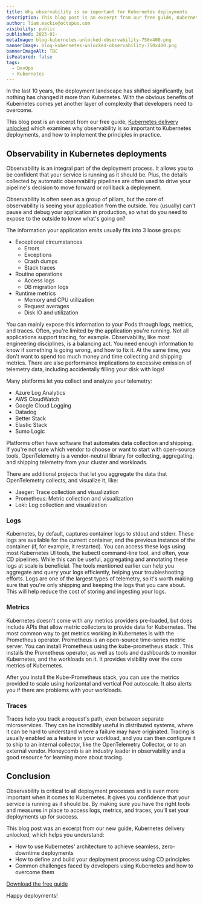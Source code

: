```yaml
---
title: Why observability is so important for Kubernetes deployments
description: This blog post is an excerpt from our free guide, Kubernetes delivery unlocked which examines why observability is so important to Kubernetes deployments.
author: liam.mackie@octopus.com
visibility: public
published: 2025-01-
metaImage: blog-kubernetes-unlocked-observability-750x400.png
bannerImage: blog-kubernetes-unlocked-observability-750x400.png
bannerImageAlt: TBC
isFeatured: false
tags: 
  - DevOps
  - Kubernetes
---
```


In the last 10 years, the deployment landscape has shifted significantly, but nothing has changed it more than Kubernetes. With the obvious benefits of Kubernetes comes yet another layer of complexity that developers need to overcome.

This blog post is an excerpt from our free guide, [Kubernetes delivery unlocked](https://octopus.com/whitepapers/kubernetes-delivery-unlocked) which examines why observability is so important to Kubernetes deployments, and how to implement the principles in practice. 

## Observability in Kubernetes deployments 

Observability is an integral part of the deployment process. It allows you to be confident that your service is running as it should be. Plus, the details collected by automatic observability pipelines are often used to drive your pipeline's decision to move forward or roll back a deployment.

Observability is often seen as a group of pillars, but the core of observability is seeing your application from the outside. You (usually) can't pause and debug your application in production, so what do you need to expose to the outside to know what's going on?

The information your application emits usually fits into 3 loose groups:

- Exceptional circumstances
	- Errors
	- Exceptions
	- Crash dumps
	- Stack traces
 - Routine operations
	- Access logs
	- DB migration logs
- Runtime metrics
	- Memory and CPU utilization
	- Request averages
	- Disk IO and utilization

You can mainly expose this information to your Pods through logs, metrics, and traces. Often, you're limited by the application you're running. Not all applications support tracing, for example. Observability, like most engineering disciplines, is a balancing act. You need enough information to know if something is going wrong, and how to fix it. At the same time, you don't want to spend too much money and time collecting and shipping metrics. There are also performance implications to excessive emission of telemetry data, including accidentally filling your disk with logs!

Many platforms let you collect and analyze your telemetry:

- Azure Log Analytics
- AWS CloudWatch
- Google Cloud Logging
- Datadog
- Better Stack
- Elastic Stack
- Sumo Logic

Platforms often have software that automates data collection and shipping. If you're not sure which vendor to choose or want to start with open-source tools, OpenTelemetry is a vendor-neutral library for collecting, aggregating, and shipping telemetry from your cluster and workloads.

There are additional projects that let you aggregate the data that OpenTelemetry collects, and visualize it, like:

- Jaeger: Trace collection and visualization
- Prometheus: Metric collection and visualization
- Loki: Log collection and visualization


### Logs

Kubernetes, by default, captures container logs to stdout and stderr. These logs are available for the current container, and the previous instance of the container (if, for example, it restarted). You can access these logs using most Kubernetes UI tools, the kubectl command-line tool, and often, your CD pipelines. While this can be useful, aggregating and annotating these logs at scale is beneficial. The tools mentioned earlier can help you aggregate and query your logs efficiently, helping your troubleshooting efforts. Logs are one of the largest types of telemetry, so it's worth making sure that you're only shipping and keeping the logs that you care about. This will help reduce the cost of storing and ingesting your logs.

### Metrics

Kubernetes doesn't come with any metrics providers pre-loaded, but does include APIs that allow metric collectors to provide data for Kubernetes. The most common way to get metrics working in Kubernetes is with the Prometheus operator.  Prometheus is an open-source time-series metric server. You can install Prometheus using the kube-prometheus stack . This installs the Prometheus operator, as well as tools and dashboards to monitor Kubernetes, and the workloads on it. It provides visibility over the core metrics of Kubernetes. 

After you install the Kube-Prometheus stack, you can use the metrics provided to scale using horizontal and vertical Pod autoscale. It also alerts you if there are problems with your workloads.

### Traces

Traces help you track a request's path, even between separate microservices.  They can be incredibly useful in distributed systems, where it can be hard to understand where a failure may have originated. Tracing is usually enabled as a feature in your workload, and you can then configure it to ship to an internal collector, like the OpenTelemetry Collector, or to an external vendor. Honeycomb is an industry leader in observability and a good resource for learning more about tracing.

## Conclusion

Observability is critical to all deployment processes and is even more important when it comes to Kubernetes. It gives you confidence that your service is running as it should be. By making sure you have the right tools and measures in place to access logs, metrics, and traces, you’ll set your deployments up for success. 

This blog post was an excerpt from our new guide, Kubernetes delivery unlocked, which helps you understand:

- How to use Kubernetes' architecture to achieve seamless, zero-downtime deployments
- How to define and build your deployment process using CD principles
- Common challenges faced by developers using Kubernetes and how to overcome them

[Download the free guide](https://octopus.com/whitepapers/kubernetes-delivery-unlocked)

Happy deployments! 
